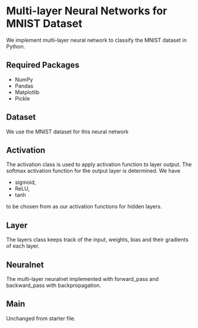 # Multi-layer Neural Networks for MNIST Dataset

We implement multi-layer neural network to classify the MNIST dataset in Python.

## Required Packages
* NumPy
* Pandas
* Matplotlib
* Pickle

## Dataset
We use the MNIST dataset for this neural network

## Activation
The activation class is used to apply activation function to layer output. 
The softmax activation function for the output layer is determined. We have

* sigmoid,
* ReLU,
* tanh

to be chosen from as our activation functions for hidden layers.

## Layer
The layers class keeps track of the input, weights, bias and their gradients of each layer.

## Neuralnet
The multi-layer neuralnet implemented with forward_pass and backward_pass with backpropagation.

## Main
Unchanged from starter file. 
